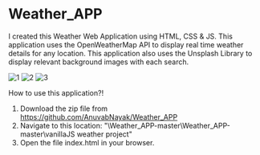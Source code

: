 # Weather_APP
I created this Weather Web Application using HTML, CSS & JS.
This application uses the OpenWeatherMap API to display real time weather details for any location.
This application also uses the Unsplash Library to display relevant background images with each search.

![1](https://github.com/AnuvabNayak/Weather_APP/assets/107930807/1f4a04cc-4a0f-400f-ad78-a9b2e4478299)
![2](https://github.com/AnuvabNayak/Weather_APP/assets/107930807/faaa648a-1c43-4dd6-825d-05bb6e4de1f0)
![3](https://github.com/AnuvabNayak/Weather_APP/assets/107930807/8b6b503f-1d3c-4cb8-88e4-0c8d9cc87261)

How to use this application?!

1. Download the zip file from https://github.com/AnuvabNayak/Weather_APP
2. Navigate to this location: "\Weather_APP-master\Weather_APP-master\vanillaJS weather project"
3. Open the file index.html in your browser.
